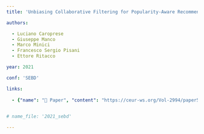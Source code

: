 ```yaml
---
title: 'Unbiasing Collaborative Filtering for Popularity-Aware Recommendation'

authors:

  - Luciano Caroprese
  - Giuseppe Manco
  - Marco Minici
  - Francesco Sergio Pisani
  - Ettore Ritacco

year: 2021

conf: 'SEBD'

links:
  
  - {"name": "📜 Paper", "content": "https://ceur-ws.org/Vol-2994/paper51.pdf"}
  

# name_file: '2021_sebd'

---
```

